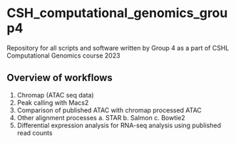 # CSH_computational_genomics_group4
Repository for all scripts and software written by Group 4 as a part of CSHL Computational Genomics course 2023 

## Overview of workflows
1. Chromap (ATAC seq data)
2. Peak calling with Macs2
3. Comparison of published ATAC with chromap processed ATAC
4. Other alignment processes
   a. STAR
   b. Salmon
   c. Bowtie2
5. Differential expression analysis for RNA-seq analysis using published read counts

